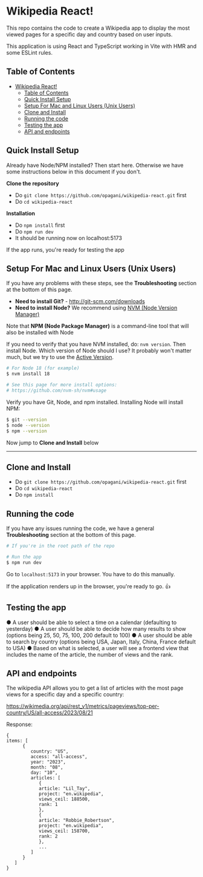 # Wikipedia React!

This repo contains the code to create a Wikipedia app to display the most viewed pages for a specific day and country based on user inputs.

This application is using React and TypeScript working in Vite with HMR and some ESLint rules.

## Table of Contents

- [Wikipedia React!](#wikipedia-react)
  - [Table of Contents](#table-of-contents)
  - [Quick Install Setup](#quick-install-setup)
  - [Setup For Mac and Linux Users (Unix Users)](#setup-for-mac-and-linux-users-unix-users)
  - [Clone and Install](#clone-and-install)
  - [Running the code](#running-the-code)
  - [Testing the app](#testing-the-app)
  - [API and endpoints](#api-and-endpoints)

## Quick Install Setup

Already have Node/NPM installed? Then start here. Otherwise we have some instructions below in this document if you don't.

**Clone the repository**

- Do `git clone https://github.com/opagani/wikipedia-react.git` first
- Do `cd wikipedia-react`

**Installation**

- Do `npm install` first
- Do `npm run dev`
- It should be running now on localhost:5173

If the app runs, you're ready for testing the app

## Setup For Mac and Linux Users (Unix Users)

If you have any problems with these steps, see the **Troubleshooting** section at the bottom of this page.

- **Need to install Git?** - http://git-scm.com/downloads
- **Need to install Node?** We recommend using [NVM (Node Version Manager)](https://github.com/nvm-sh/nvm)

Note that **NPM (Node Package Manager)** is a command-line tool that will also be installed with Node

If you need to verify that you have NVM installed, do: `nvm version`. Then install Node. Which version of Node should I use? It probably won't matter much, but we try to use the [Active Version](https://nodejs.org/en/about/releases/).

```sh
# For Node 18 (for example)
$ nvm install 18

# See this page for more install options:
# https://github.com/nvm-sh/nvm#usage
```

Verify you have Git, Node, and npm installed. Installing Node will install NPM:

```sh
$ git --version
$ node --version
$ npm --version
```

Now jump to **Clone and Install** below

<hr />

## Clone and Install

- Do `git clone https://github.com/opagani/wikipedia-react.git` first
- Do `cd wikipedia-react`
- Do `npm install`

## Running the code

If you have any issues running the code, we have a general **Troubleshooting** section at the bottom of this page.

```sh
# If you're in the root path of the repo

# Run the app
$ npm run dev

```

Go to `localhost:5173` in your browser. You have to do this manually.

If the application renders up in the browser, you're ready to go. 👍

## Testing the app

● A user should be able to select a time on a calendar (defaulting to yesterday)
● A user should be able to decide how many results to show (options being 25, 50, 75, 100, 200 default to 100)
● A user should be able to search by country (options being USA, Japan, Italy, China, France default to USA)
● Based on what is selected, a user will see a frontend view that includes the name of the article, the number of views and the rank.

## API and endpoints

The wikipedia API allows you to get a list of articles with the most page views for a specific day and a specific country:

https://wikimedia.org/api/rest_v1/metrics/pageviews/top-per-country/US/all-access/2023/08/21

Response:

```
{
items: [
      {
         country: "US",
         access: "all-access",
         year: "2023",
         month: "08",
         day: "10",
         articles: [
            {
            article: "Lil_Tay",
            project: "en.wikipedia",
            views_ceil: 188500,
            rank: 1
            },
            {
            article: "Robbie_Robertson",
            project: "en.wikipedia",
            views_ceil: 158700,
            rank: 2
            },
            ...
         ]
      }
   ]
}
```
